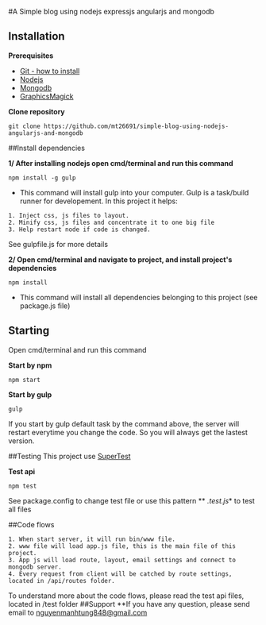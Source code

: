 #A Simple blog using nodejs expressjs angularjs and mongodb

## Installation

**Prerequisites**
 - [Git - how to install](https://git-scm.com/book/en/v2/Getting-Started-Installing-Git)
 - [Nodejs](https://nodejs.org/en/)
 - [Mongodb](https://www.mongodb.org/)
 - [GraphicsMagick](http://www.graphicsmagick.org/download.html)
 
**Clone repository**
```
git clone https://github.com/mt26691/simple-blog-using-nodejs-angularjs-and-mongodb
```

##Install dependencies

**1/ After installing nodejs open cmd/terminal and run this command**
```
npm install -g gulp
```
- This command will install gulp into your computer. Gulp is a task/build runner for developement.
In this project it helps:
```
1. Inject css, js files to layout.
2. Minify css, js files and concentrate it to one big file
3. Help restart node if code is changed.
```
See gulpfile.js for more details

**2/ Open cmd/terminal and navigate to project, and install project's dependencies**
```
npm install
```
- This command will install all dependencies belonging to this project (see package.js file)

## Starting
Open cmd/terminal and run this command

**Start by npm**
```
npm start
```
**Start by gulp**
```
gulp
```
If you start by gulp default task by the command above, the server will restart everytime you change the code.
So you will always get the lastest version.

##Testing
This project use [SuperTest](https://github.com/visionmedia/supertest) 

**Test api**
```
npm test
```
See package.config to change test file or use this pattern ** *.test.js** to test all files

##Code flows
```
1. When start server, it will run bin/www file.
2. www file will load app.js file, this is the main file of this project.
3. App js will load route, layout, email settings and connect to mongodb server.
4. Every request from client will be catched by route settings, located in /api/routes folder.
```
To understand more about the code flows, please read the test api files, located in /test folder
##Support
**If you have any question, please send email to nguyenmanhtung848@gmail.com